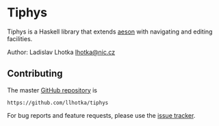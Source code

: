 # Tiphys

Tiphys is a Haskell library that extends
[aeson](https://github.com/bos/aeson) with navigating and editing
facilities.

Author: Ladislav Lhotka <lhotka@nic.cz>

## Contributing

The master [GitHub repository](https://github.com/llhotka/tiphys) is
```
https://github.com/llhotka/tiphys
```

For bug reports and feature requests, please use the
[issue tracker](https://github.com/llhotka/tiphys/issues).
